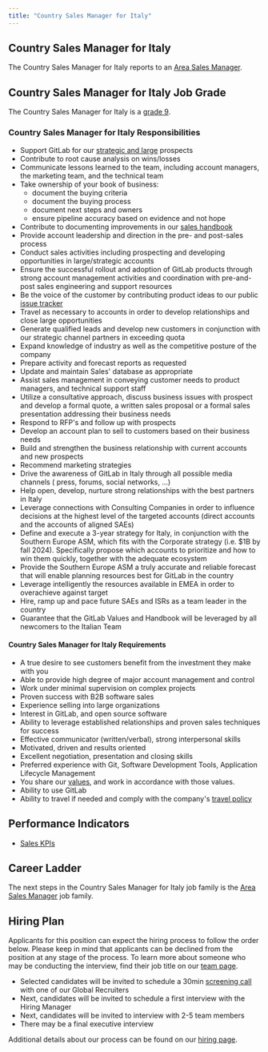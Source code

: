 ```yaml
---
title: "Country Sales Manager for Italy"
---
```


## Country Sales Manager for Italy

The Country Sales Manager for Italy reports to an [Area Sales Manager](/job-families/sales/area-sales-manager/#area-sales-manager).

## Country Sales Manager for Italy Job Grade

The Country Sales Manager for Italy is a [grade 9](/handbook/total-rewards/compensation/compensation-calculator/#gitlab-job-grades).

### Country Sales Manager for Italy Responsibilities

- Support GitLab for our [strategic and large](/handbook/sales/#market-segmentation) prospects
- Contribute to root cause analysis on wins/losses
- Communicate lessons learned to the team, including account managers, the marketing team, and the technical team
- Take ownership of your book of business:
  - document the buying criteria
  - document the buying process
  - document next steps and owners
  - ensure pipeline accuracy based on evidence and not hope
- Contribute to documenting improvements in our [sales handbook](/handbook/sales/)
- Provide account leadership and direction in the pre- and post-sales process
- Conduct sales activities including prospecting and developing opportunities in large/strategic accounts
- Ensure the successful rollout and adoption of GitLab products through strong account management activities and coordination with pre-and-post sales engineering and support resources
- Be the voice of the customer by contributing product ideas to our public [issue tracker](https://gitlab.com/gitlab-org/gitlab-ee/issues)
- Travel as necessary to accounts in order to develop relationships and close large opportunities
- Generate qualified leads and develop new customers in conjunction with our strategic channel partners in exceeding quota
- Expand knowledge of industry as well as the competitive posture of the company
- Prepare activity and forecast reports as requested
- Update and maintain Sales' database as appropriate
- Assist sales management in conveying customer needs to product managers, and technical support staff
- Utilize a consultative approach, discuss business issues with prospect and develop a formal quote, a written sales proposal or a formal sales presentation addressing their business needs
- Respond to RFP's and follow up with prospects
- Develop an account plan to sell to customers based on their business needs
- Build and strengthen the business relationship with current accounts and new prospects
- Recommend marketing strategies
- Drive the awareness of GitLab in Italy through all possible media channels ( press, forums, social networks, …)
- Help open, develop, nurture strong relationships with the best partners in Italy
- Leverage connections with Consulting Companies in order to influence decisions at the highest level of the targeted accounts (direct accounts and the accounts of aligned SAEs)
- Define and execute a 3-year strategy for Italy, in conjunction with the Southern Europe ASM, which fits with the Corporate strategy (i.e. $1B by fall 2024). Specifically propose which accounts to prioritize and how to win them quickly, together with the adequate ecosystem
- Provide the Southern Europe ASM a truly accurate and reliable forecast that will enable planning resources best for GitLab in the country
- Leverage intelligently the resources available in EMEA in order to overachieve against target
- Hire, ramp up and pace future SAEs and ISRs as a team leader in the country
- Guarantee that the GitLab Values and Handbook will be leveraged by all newcomers to the Italian Team

#### Country Sales Manager for Italy Requirements

- A true desire to see customers benefit from the investment they make with you
- Able to provide high degree of major account management and control
- Work under minimal supervision on complex projects
- Proven success with B2B software sales
- Experience selling into large organizations
- Interest in GitLab, and open source software
- Ability to leverage established relationships and proven sales techniques for success
- Effective communicator (written/verbal), strong interpersonal skills
- Motivated, driven and results oriented
- Excellent negotiation, presentation and closing skills
- Preferred experience with Git, Software Development Tools, Application Lifecycle Management
- You share our [values](/handbook/values/), and work in accordance with those values.
- Ability to use GitLab
- Ability to travel if needed and comply with the company's [travel policy](/handbook/travel/)

## Performance Indicators

- [Sales KPIs](https://internal.gitlab.com/handbook/company/performance-indicators/sales/#kpi-summary)

## Career Ladder

The next steps in the Country Sales Manager for Italy job family is the [Area Sales Manager](/job-families/sales/area-sales-manager/#area-sales-manager) job family.

## Hiring Plan

Applicants for this position can expect the hiring process to follow the order below. Please keep in mind that applicants can be declined from the position at any stage of the process. To learn more about someone who may be conducting the interview, find their job title on our [team page](/handbook/company/team/).

- Selected candidates will be invited to schedule a 30min [screening call](/handbook/hiring/interviewing/#screening-call) with one of our Global Recruiters
- Next, candidates will be invited to schedule a first interview with the Hiring Manager
- Next, candidates will be invited to interview with 2-5 team members
- There may be a final executive interview

Additional details about our process can be found on our [hiring page](/handbook/hiring/).
